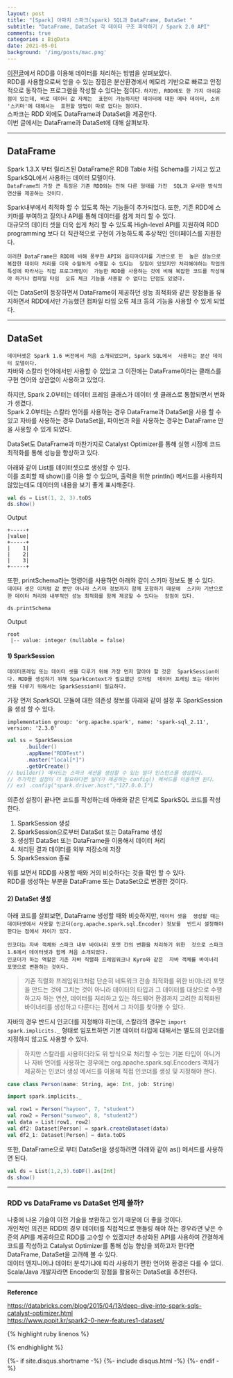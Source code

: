 ```yaml
---
layout: post
title: "[Spark] 아파치 스파크(spark) SQL과 DataFrame, DataSet "
subtitle: "DataFrame, DataSet 각 데이터 구조 파악하기 / Spark 2.0 API"    
comments: true
categories : BigData
date: 2021-05-01
background: '/img/posts/mac.png'
---
```


[이전글](https://wonyong-jang.github.io/bigdata/2021/04/11/BigData-Spark.html)에서 RDD를 
이용해 데이터를 처리하는 방법을 살펴보았다.   
RDD를 사용함으로써 얻을 수 있는 장점은 분산환경에서 메모리 기반으로 빠르고 
안정적으로 동작하는 프로그램을 작성할 수 있다는 점이다.
`하지만, RDD에도 한 가지 아쉬운 점이 있는데, 바로 데이터 값 자체는 
표현이 가능하지만 데이터에 대한 메타 데이터, 소위 '스키마'에 대해서는 
표현할 방법이 따로 없다는 점이다.`      
스파크는 RDD 외에도 DataFrame과 DataSet을 제공한다.     
이번 글에서는 DataFrame과 DataSet에 대해 살펴보자.     

- - - 

## DataFrame      

Spark 1.3.X 부터 릴리즈된 DataFrame은 RDB Table 처럼 Schema를 가지고 있고 SparkSQL에서 사용하는 데이터 모델이다.   
`DataFrame의 가장 큰 특징은 기존 RDD와는 전혀 다른 형태를 가진 
SQL과 유사한 방식의 연산을 제공하는 것이다.`    

Spark내부에서 최적화 할 수 있도록 하는 기능들이 추가되었다. 또한, 기존 RDD에 
스키마를 부여하고 질의나 API를 통해 데이터를 쉽게 처리 할 수 있다.    
대규모의 데이터 셋을 더욱 쉽게 처리 할 수 있도록 High-level API를 지원하여 RDD programming 보다 
더 직관적으로 구현이 가능하도록 추상적인 인터페이스를 지원한다.   

`이러한 DataFrame은 RDD에 비해 풍부한 API와 옵티마이저를 기반으로 한 
높은 성능으로 복잡한 데이터 처리를 더욱 수월하게 수행할 수 있다는 
장점이 있었지만 처리해야하는 작업의 특성에 따라서는 직접 프로그래밍이 
가능한 RDD를 사용하는 것에 비해 복잡한 코드를 작성해야 하거나 컴파일 타임 
오류 체크 기능을 사용할 수 없다는 단점도 있었다.`    

이는 DataSet이 등장하면서 DataFrame이 제공하던 성능 최적화와 
같은 장점들을 유지하면서 RDD에서만 가능했던 컴파일 타임 
오류 체크 등의 기능을 사용할 수 있게 되었다.    

- - -

## DataSet   

`데이터셋은 Spark 1.6 버전에서 처음 소개되었으며, Spark SQL에서 
사용하는 분산 데이터 모델이다.`            
자바와 스칼라 언어에서만 
사용할 수 있었고 그 이전에는 DataFrame이라는 클래스를 구현 언어와 
상관없이 사용하고 있었다.   

하지만, Spark 2.0부터는 데이터 프레임 클래스가 데이터 셋 클래스로 통합되면서 
변화가 생겼다.   
Spark 2.0부터는 스칼라 언어를 사용하는 경우 DataFrame과 DataSet을 사용 할 수 있고 
자바를 사용하는 경우 DataSet을, 파이썬과 R을 사용하는 경우는 
DataFrame 만을 사용할 수 있게 되었다.   

DataSet도 DataFrame과 마찬가지로 Catalyst Optimizer를 통해 실행 시점에 코드 최적화를 
통해 성능을 향상하고 있다.    

아래와 같이 List를 데이터셋으로 생성할 수 있다.    
이를 조회할 때 show()를 이용 할 수 있으며, 출력을 위한 println() 메서드를 
사용하지 않았는데도 데이터의 내용을 보기 좋게 표시해준다.   


```scala 
val ds = List(1, 2, 3).toDS
ds.show()
```

Output   

```
+-----+
|value|
+-----+
|    1|
|    2|
|    3|
+-----+
```

또한, printSchema라는 명령어를 사용하면 아래와 같이 스키마 정보도 볼 수 있다.   
`데이터 셋은 이처럼 값 뿐만 아니라 스키마 정보까지 함께 포함하기 때문에 
스키마 기반으로 한 데이터 처리와 내부적인 성능 최적화를 함께 제공할 수 있다는 
장점이 있다.`   

```scala 
ds.printSchema   
```

Output   

```
root
 |-- value: integer (nullable = false)
```

#### 1) SparkSession   

`데이터프레임 또는 데이터 셋을 다루기 위해 가장 먼저 알아야 할 것은 
SparkSession이다. RDD를 생성하기 위해 SparkContext가 필요했던 것처럼 
데이터 프레임 또는 데이터 셋을 다루기 위해서는 SparkSession이 필요하다.`   

가장 먼저 SparkSQL 모듈에 대한 의존성 정보를 아래와 같이 설정 후 
SparkSession을 생성 할 수 있다.   

```
implementation group: 'org.apache.spark', name: 'spark-sql_2.11', version: '2.3.0'
```

```scala 
val ss = SparkSession
      .builder()
      .appName("RDDTest")
      .master("local[*]")
      .getOrCreate()
// builder() 메서드는 스파크 세션을 생성할 수 있는 빌더 인스턴스를 생성한다.   
// 추가적인 설정이 더 필요하다면 빌더가 제공하는 config() 메서드를 이용하면 된다.   
// ex) .config("spark.driver.host","127.0.0.1")   
```

의존성 설정이 끝나면 코드를 작성하는데 아래와 같은 단계로 SparkSQL 코드를 작성한다.   

1. SparkSession 생성   
2. SparkSession으로부터 DataSet 또는 DataFrame 생성   
3. 생성된 DataSet 또는 DataFrame을 이용해서 데이터 처리   
4. 처리된 결과 데이터를 외부 저장소에 저장   
5. SparkSession 종료   

위를 보면서 RDD를 사용할 때와 거의 비슷하다는 것을 확인 할 수 있다.    
RDD를 생성하는 부분을 DataFrame 또는 DataSet으로 변경한 것이다.   


#### 2) DataSet 생성    

아래 코드를 살펴보면, DataFrame 생성할 때와 비슷하지만, `데이터 셋을 
생성할 때는 데이터셋에서 사용할 인코더(org.apache.spark.sql.Encoder) 정보를 
반드시 설정해야 한다는 점에서 차이가 있다.`    

`인코더는 자바 객체와 스파크 내부 바이너리 포맷 간의 변환을 처리하기 위한 
것으로 스파크 1.6에서 데이터셋과 함께 처음 소개되었다.`   
`인코더가 하는 역할은 기존 자바 직렬화 프레임워크나 Kyro와 같은 
자바 객체를 바이너리 포맷으로 변환하는 것이다.`   

> 기존 직렬화 프레임워크처럼 단순히 네트워크 전송 최적화를 위한 
바이너리 포맷을 만드는 것에 그치는 것이 아니라 데이터의 타입과 
그 데이터를 대상으로 수행하고자 하는 연산, 데이터를 처리하고 있는 
하드웨어 환경까지 고려한 최적화된 바이너리를 생성하고 다룬다는 점에서 
그 차이를 찾아볼 수 있다.    

자바의 경우 반드시 인코더를 지정해야 하는데, 스칼라의 경우는 
`import spark.implicits._` 형태로 임포트하면 기본 데이터 타입에 
대해서는 별도의 인코더를 지정하지 않고도 사용할 수 있다.     

> 하지만 스칼라를 사용하더라도 위 방식으로 처리할 수 있는 기본 타입이 
아니거나 자바 언어를 사용하는 경우에는 org.apache.spark.sql.Encoders 객체가 
제공하는 인코더 생성 메서드를 이용해 직접 인코더를 생성 및 지정해야 한다.   


```scala 
case class Person(name: String, age: Int, job: String)

import spark.implicits._

val row1 = Person("hayoon", 7, "student")
val row2 = Person("sunwoo", 8, "student2")
val data = List(row1, row2)
val df2: Dataset[Person] = spark.createDataset(data)
val df2_1: Dataset[Person] = data.toDS
```

또한, DataFrame으로 부터 DataSet을 생성하려면 아래와 같이 
as() 메서드를 사용하면 된다.     

```scala 
val ds = List(1,2,3).toDF().as[Int]
ds.show()
```

- - - 

### RDD vs DataFrame vs DataSet 언제 쓸까?     

나중에 나온 기술이 이전 기술을 보완하고 있기 때문에 더 좋을 것이다.      
개인적인 의견은 RDD의 경우 데이터를 직접적으로 핸들링 해야 하는 경우라면 
낮은 수준의 API를 제공하므로 RDD를 고수할 수 있겠지만 추상화된 API를 사용하여 
간결하게 코드를 작성하고 Catalyst Optimizer를 통해 성능 향상을 꾀하고자 한다면 
DataFrame, DataSet을 고려해 볼 수 있다.       
데이터 엔지니어냐 데이터 분석가냐에 따라 사용하기 편한 언어와 환경은 
다를 수 있다.      
Scala/Java 개발자라면 Encoder의 장점을 활용하는 DataSet을 추천한다.   





- - - 

**Reference**    

<https://databricks.com/blog/2015/04/13/deep-dive-into-spark-sqls-catalyst-optimizer.html>   
<https://www.popit.kr/spark2-0-new-features1-dataset/>    

{% highlight ruby linenos %}

{% endhighlight %}


{%- if site.disqus.shortname -%}
    {%- include disqus.html -%}
{%- endif -%}

